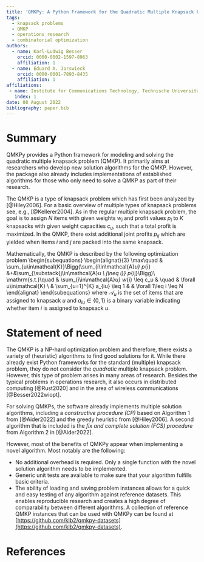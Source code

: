 ```yaml
---
title: 'QMKPy: A Python Framework for the Quadratic Multiple Knapsack Problem'
tags:
  - knapsack problems
  - QMKP
  - operations research
  - combinatorial optimization
authors:
  - name: Karl-Ludwig Besser
    orcid: 0000-0002-1597-8963
    affiliation: 1
  - name: Eduard A. Jorswieck
    orcid: 0000-0001-7893-8435
    affiliation: 1
affiliations:
 - name: Institute for Communications Technology, Technische Universität Braunschweig, Germany
   index: 1
date: 08 August 2022
bibliography: paper.bib
---
```


# Summary

QMKPy provides a Python framework for modeling and solving the quadratic
multiple knapsack problem (QMKP).
It primarily aims at researchers who develop new solution algorithms for the
QMKP. 
However, the package also already includes implementations of established
algorithms for those who only need to solve a QMKP as part of their research.

The QMKP is a type of knapsack problem which has first been analyzed by
[@Hiley2006].
For a basic overview of multiple types of knapsack problems see, e.g.,
[@Kellerer2004].
As in the regular multiple knapsack problem, the goal is to assign $N$ items
with given weights $w_i$ and profit values $p_i$ to $K$ knapsacks with given
weight capacities $c_u$, such that a total profit is maximized.
In the QMKP, there exist additional joint profits $p_{ij}$ which are yielded
when items $i$ and $j$ are packed into the same knapsack.

Mathematically, the QMKP is described by the following optimization problem
\begin{subequations}
\begin{alignat}{3}
	\max\quad & \sum_{u\in\mathcal{K}}\Bigg(\sum_{i\in\mathcal{A}_u} p_{i} &+&\sum_{\substack{j\in\mathcal{A}_u \\ j\neq i}} p_{ij}\Bigg)\\
	\mathrm{s.t.}\quad & \sum_{i\in\mathcal{A}_u} w_{i} \leq c_u & \quad & \forall u\in\mathcal{K} \\
	& \sum_{u=1}^{K} a_{iu} \leq 1  & & \forall 1\leq i \leq N
\end{alignat}
\end{subequations}
where $\mathcal{A}_u$ is the set of items that are assigned to knapsack $u$ and
$a_{iu}\in\{0,1\}$ is a binary variable indicating whether item $i$ is assigned
to knapsack $u$.


# Statement of need

The QMKP is a NP-hard optimization problem and therefore, there exists a
variety of (heuristic) algorithms to find good solutions for it.
While there already exist Python frameworks for the standard (multiple)
knapsack problem, they do not consider the _quadratic_ multiple knapsack
problem.
However, this type of problem arises in many areas of research. Besides the
typical problems in operations research, it also occurs in distributed
computing [@Rust2020] and in the area of wireless communications
[@Besser2022wiopt].

For solving QMKPs, the software already implements multiple solution
algorithms, including a _constructive procedure (CP)_ based on Algorithm 1 from
[@Aider2022] and the greedy heuristic from [@Hiley2006]. A second algorithm
that is included is the _fix and complete solution (FCS) procedure_ from
Algorithm 2 in [@Aider2022].

However, most of the benefits of QMKPy appear when implementing a novel
algorithm.
Most notably are the following:

- No additional overhead is required. Only a single function with the novel
  solution algorithm needs to be implemented.
- Generic unit tests are available to make sure that your algorithm fulfills
  basic criteria.
- The ability of loading and saving problem instances allows for a quick and
  easy testing of any algorithm against reference datasets. This enables
  reproducible research and creates a high degree of comparability between
  different algorithms. A collection of reference QMKP instances that can be
  used with QMKPy can be found at
  [https://github.com/klb2/qmkpy-datasets](https://github.com/klb2/qmkpy-datasets).


# References
